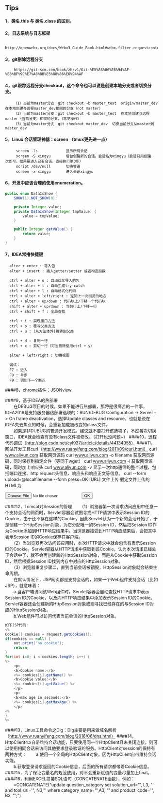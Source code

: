 ## Tips
#### 1，类名.this 与 类名.class 的区别。
#### 2，日志系统与日志框架
        http://openwebx.org/docs/Webx3_Guide_Book.html#webx.filter.requestcontexts.pipeline
#### 3，git删除远程分支
        https://git-scm.com/book/zh/v1/Git-%E5%88%86%E6%94%AF-%E8%BF%9C%E7%A8%8B%E5%88%86%E6%94%AF
#### 4，git跟踪远程分支checkout，这个命令也可以说是创建本地分支或者切换分支。
        （1）当前为master分支：git checkout -b master_test  origin/master_dev   在本地创建与远程master_dev相同的分支（not master）
        （2）当前为master分支：git checkout -b master_test  在本地创建与远程master（当前分支）相同的分支，（常见操作）
        （3）当前为master分支：git checkout master_dev  切换当前分支从master到master_dev
#### 5，Linux 会话管理神器：screen  （tmux更先进一点）
         screen -ls             显示所有会话
         screen -S xingyu       后台创建新的会话，会话名为xingyu（会话只用创建一次即可，如果要进入已有会话，直接执行第3步）
         script /dev/null       切换管道
         screen -x xingyu       进入会话xingyu
#### 6，开发中应该合理的使用enumeration。
~~~java
public enum DataIsShow {
    SHOW(1),NOT_SHOW(0);

    private Integer value;
    private DataIsShow(Integer tmpValue) {
        value = tmpValue;
    }

    public Integer getValue() {
        return value;
    }
}
~~~
#### 7，IDEA常撸快捷键
      alter + enter : 导入包
      alter + insert : 插入getter/setter 或者构造函数
   
      ctrl + alter + o : 自动优化导入的包
      ctrl + alter + t : 自动生成try-catch
      ctrl + alter + l : 自动格式化代码
      ctrl + alter + left/right : 返回上一次浏览的地方
      ctrl + alter + up/down : 代码块上/下移一个代码块
      shift + alter + up/down : 当前行上/下移一行
      ctrl + shift + f : 全局查找
   
      ctrl + i : 实现接口方法
      ctrl + o : 覆写父类方法
      ctrl + u : (从方法体外)跳转到父类
   
      ctrl + d : 复制一行
      ctrl + x : 剪切一行（可当删除使用ctrl + y）
   
      alter + left/right : 切换视图
     
      调试：
      F7 : 进入
      F8 : 单步
      F9 : 调到下一个断点
####8，chrome插件：JSONview

####9，基于IDEA的热部署</br>
　　在DEBUG项目的时候，如果不能进行热部署，那将是很痛苦的一件事，IDEA2016是支持服务器热部署选项的：RUN/DEBUG Configuration -> Server -> On frame deactivation，选择Update classes and resource。也就是说在IDEA失去焦点的时候，会重新加载被改变的class文件。</br>
　　如果是非DUBUG的普通开发模式，建议就不要打开该选项了，不然每次切换窗口，IDEA就会检查有没有class文件被修改。（打开也没问题~）
####10，远程代码调试（http://blog.csdn.net/cyl937/article/details/44134955）
####11，网站开发工具curl（http://www.ruanyifeng.com/blog/2011/09/curl.html）
        curl www.aliyun.com  获取网页源码
        curl www.aliyun.com -o filename 获取网页源码，同时保存到指定文件（等同于wget）
        curl www.aliyun.com -i  获取网页源码，同时加上响应头
        curl www.aliyun.com -v  显示一次http通信的整个过程，包括端口连接、http request头信息、响应头和响应正文等信息。
        curl --form upload=@localfilename --form press=OK [URL]  文件上传
	        假定文件上传的HTML为<form method="POST" enctype='multipart/form-data' action="upload.cgi"><input type=file name=upload><input type=submit name=press value="OK"></form>
####12，Tomcat对Session的管理
　　（1）浏览器第一次请求访问应用中任意一个支持会话的网页时，Servlet容器会试图寻找HTTP请求中表示Session ID的Cookie，由于还不存在这样的Cookie，因此Servlet认为一个新的会话开始了，于是创建一个HttpSession对象，为它分配唯一的Session ID，然后把Session ID作为Cookie添加到HTTP响应结果中。当浏览器接受到HTTP响应结果后，会把其中表示Session ID的Cookie保存在客户端。</br>
　　（2）当浏览器再次访问该应用时，本次HTTP请求中就会包含有表示Session ID的Cookie。Servlet容器从HTTP请求中获取到该Cookie，认为本次请求已经处于会话中了，就不会再创建新的HttpSession对象，而是从Cookie中获取Session ID，然后根据Session ID找到内存中对应的HttpSession对象。</br>
　　（3）浏览器重复步骤二，直到当前会话被销毁，HttpSession对象就会结束生命周期。</br>
　　在默认情况下，JSP网页都是支持会话的，如果一个Web组件支持会话（比如JSP），就意味着：</br>
　　a.当客户端访问该Web组件时，Servlet容器会自动查找HTTP请求中表示Session ID的Cookie，以及向HTTP响应结果中添加表示Session ID的Cookie。Servlet容器还会创建新的HttpSession对象或则寻找已经存在的与Session ID对应的HttpSession对象。</br>
　　b.Web组件可以访问代表当前会话的HttpSession对象。
~~~Java
如下JSP代码：
<%
Cookie[] cookies = request.getCookies();
if(cookies == null) {
	out.print("no cookie");
	return;
}
for(int i=0; i < cookies.length; i++) {
%>
	<p>
	<b>Cookie name:</b>
	<%= cookies[i].getName() %>
	<b>Cookie value:</b>
	<%= cookies[i].getValue() %>
	</p>
	<p>
	<b>max age in seconds:</b>
	<%= cookies[i].getMaxAge() %>
	</p>
<%
}
%>
~~~
####13，Linux工具命令之Dig：Dig主要是用来做域名解析（http://www.ruanyifeng.com/blog/2016/06/dns.html）
####14，HttpClient4.x自带维持会话功能，只要使用同一个HttpClient且未关闭连接，则可以使用相同会话来访问其他要求登录验证的服务。HttpClient对session的保持有两种方式：
　　a.使用一个全局的HttpClient对象，因为HttpClient自带维持会话功能。</br>
　　b.获取登录请求返回的Cookie信息，后面的所有请求都带着Cookie信息。
####15，为了保证变量名的规范使用，对不会重新赋值的变量尽量加上final。　　
####16，利用EXCEL拼接SQL语句（CONCATENATE函数），例如：
　　=CONCATENATE("update question_category set solution_url='", L3, "' and tool_url='", N3,"' where category_name='",A3, "' and product_code='", B3, "';")
